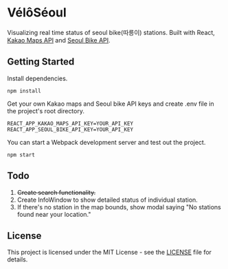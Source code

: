 # VélôSéoul

Visualizing real time status of seoul bike(따릉이) stations.
Built with React, [Kakao Maps API](http://apis.map.kakao.com) and [Seoul Bike API](http://data.seoul.go.kr/dataList/OA-15493/A/1/datasetView.do).

## Getting Started

Install dependencies.

```
npm install
```

Get your own Kakao maps and Seoul bike API keys and create .env file in the project's root directory.

```
REACT_APP_KAKAO_MAPS_API_KEY=YOUR_API_KEY
REACT_APP_SEOUL_BIKE_API_KEY=YOUR_API_KEY
```

You can start a Webpack development server and test out the project.

```
npm start
```

## Todo

1. ~~Create search functionality.~~
2. Create InfoWindow to show detailed status of individual station.
3. If there's no station in the map bounds, show modal saying "No stations found near your location."

## License

This project is licensed under the MIT License - see the [LICENSE](LICENSE) file for details.
